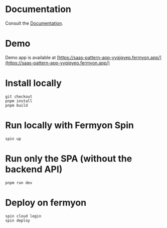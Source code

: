 # Documentation

Consult the [Documentation](doc/README.md).

# Demo

Demo app is available at [https://saas-pattern-app-yyqjqyep.fermyon.app/](https://saas-pattern-app-yyqjqyep.fermyon.app/)

# Install locally

```
git checkout
pnpm install
pnpm build
```

# Run locally with Fermyon Spin

```
spin up
```

# Run only the SPA (without the backend API)

```
pnpm run dev
```

# Deploy on fermyon

```
spin cloud login
spin deploy
```
